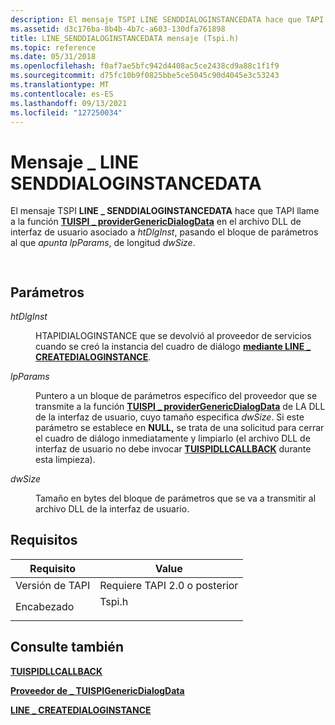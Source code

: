 ```yaml
---
description: El mensaje TSPI LINE SENDDIALOGINSTANCEDATA hace que TAPI llame a la función TUISPI providerGenericDialogData en el archivo DLL de interfaz de usuario asociado a \_ htDlgInst, pasando el bloque de parámetros al que apunta lpParams, de longitud \_ dwSize.
ms.assetid: d3c176ba-8b4b-4b7c-a603-130dfa761898
title: LINE_SENDDIALOGINSTANCEDATA mensaje (Tspi.h)
ms.topic: reference
ms.date: 05/31/2018
ms.openlocfilehash: f0af7ae5bfc942d4408ac5ce2438cd9a88c1f1f9
ms.sourcegitcommit: d75fc10b9f0825bbe5ce5045c90d4045e3c53243
ms.translationtype: MT
ms.contentlocale: es-ES
ms.lasthandoff: 09/13/2021
ms.locfileid: "127250034"
---
```

# <a name="line_senddialoginstancedata-message"></a>Mensaje \_ LINE SENDDIALOGINSTANCEDATA

El mensaje TSPI **LINE \_ SENDDIALOGINSTANCEDATA** hace que TAPI llame a la función [**TUISPI \_ providerGenericDialogData**](/windows/win32/api/tspi/nf-tspi-tuispi_providergenericdialogdata) en el archivo DLL de interfaz de usuario asociado a *htDlgInst*, pasando el bloque de parámetros al que *apunta lpParams*, de longitud *dwSize*.


```C++
            
```



## <a name="parameters"></a>Parámetros

<dl> <dt>

*htDlgInst* 
</dt> <dd>

HTAPIDIALOGINSTANCE que se devolvió al proveedor de servicios cuando se creó la instancia del cuadro de diálogo [**mediante LINE \_ CREATEDIALOGINSTANCE**](line-createdialoginstance.md).

</dd> <dt>

*lpParams* 
</dt> <dd>

Puntero a un bloque de parámetros específico del proveedor que se transmite a la función [**TUISPI \_ providerGenericDialogData**](/windows/win32/api/tspi/nf-tspi-tuispi_providergenericdialogdata) de LA DLL de la interfaz de usuario, cuyo tamaño especifica *dwSize*. Si este parámetro se establece en **NULL,** se trata de una solicitud para cerrar el cuadro de diálogo inmediatamente y limpiarlo (el archivo DLL de interfaz de usuario no debe invocar [**TUISPIDLLCALLBACK**](/windows/win32/api/tspi/nc-tspi-tuispidllcallback) durante esta limpieza).

</dd> <dt>

*dwSize* 
</dt> <dd>

Tamaño en bytes del bloque de parámetros que se va a transmitir al archivo DLL de la interfaz de usuario.

</dd> </dl>

## <a name="requirements"></a>Requisitos



| Requisito | Value |
|-------------------------|-----------------------------------------------------------------------------------|
| Versión de TAPI<br/> | Requiere TAPI 2.0 o posterior<br/>                                             |
| Encabezado<br/>       | <dl> <dt>Tspi.h</dt> </dl> |



## <a name="see-also"></a>Consulte también

<dl> <dt>

[**TUISPIDLLCALLBACK**](/windows/win32/api/tspi/nc-tspi-tuispidllcallback)
</dt> <dt>

[**Proveedor de \_ TUISPIGenericDialogData**](/windows/win32/api/tspi/nf-tspi-tuispi_providergenericdialogdata)
</dt> <dt>

[**LINE \_ CREATEDIALOGINSTANCE**](line-createdialoginstance.md)
</dt> </dl>

 


